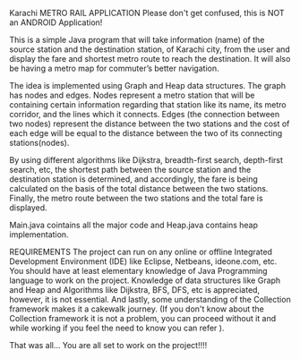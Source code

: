 
Karachi METRO RAIL APPLICATION
Please don't get confused, this is NOT an ANDROID Application!

This is a simple Java program that will take information (name) of the source station and the destination station, of Karachi city, from the user and display the fare and shortest metro route to reach the destination. It will also be having a metro map for commuter’s better navigation.

The idea is implemented using Graph and Heap data structures. The graph has nodes and edges. Nodes represent a metro station that will be containing certain information regarding that station like its name, its metro corridor, and the lines which it connects. Edges (the connection between two nodes) represent the distance between the two stations and the cost of each edge will be equal to the distance between the two of its connecting stations(nodes).

By using different algorithms like Dijkstra, breadth-first search, depth-first search, etc, the shortest path between the source station and the destination station is determined, and accordingly, the fare is being calculated on the basis of the total distance between the two stations. Finally, the metro route between the two stations and the total fare is displayed.

Main.java cointains all the major code and Heap.java contains heap implementation.

REQUIREMENTS
The project can run on any online or offline Integrated Development Environment (IDE) like Eclipse, Netbeans, ideone.com, etc. You should have at least elementary knowledge of Java Programming language to work on the project. Knowledge of data structures like Graph and Heap and Algorithms like Dijkstra, BFS, DFS, etc is appreciated, however, it is not essential. And lastly, some understanding of the Collection framework makes it a cakewalk journey. (If you don't know about the Collection framework it is not a problem, you can proceed without it and while working if you feel the need to know you can refer ).

That was all... You are all set to work on the project!!!!
